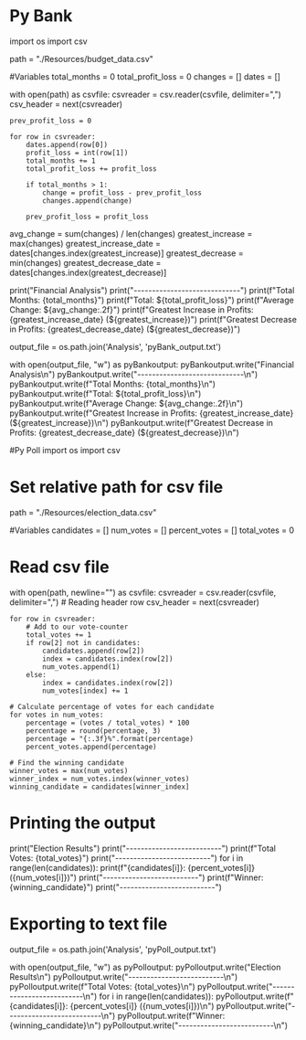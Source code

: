 # Py Bank 
import os
import csv

path = "./Resources/budget_data.csv"

#Variables
total_months = 0
total_profit_loss = 0
changes = []
dates = []

with open(path) as csvfile:
    csvreader = csv.reader(csvfile, delimiter=",")
    csv_header = next(csvreader)

    prev_profit_loss = 0

    for row in csvreader:
        dates.append(row[0])
        profit_loss = int(row[1])
        total_months += 1
        total_profit_loss += profit_loss

        if total_months > 1:
            change = profit_loss - prev_profit_loss
            changes.append(change)

        prev_profit_loss = profit_loss

avg_change = sum(changes) / len(changes)
greatest_increase = max(changes)
greatest_increase_date = dates[changes.index(greatest_increase)]
greatest_decrease = min(changes)
greatest_decrease_date = dates[changes.index(greatest_decrease)]

print("Financial Analysis")
print("-----------------------------")
print(f"Total Months: {total_months}")
print(f"Total: ${total_profit_loss}")
print(f"Average Change: ${avg_change:.2f}")
print(f"Greatest Increase in Profits: {greatest_increase_date} (${greatest_increase})")
print(f"Greatest Decrease in Profits: {greatest_decrease_date} (${greatest_decrease})")

output_file = os.path.join('Analysis', 'pyBank_output.txt')

with open(output_file, "w") as pyBankoutput:
    pyBankoutput.write("Financial Analysis\n")
    pyBankoutput.write("-----------------------------\n")
    pyBankoutput.write(f"Total Months: {total_months}\n")
    pyBankoutput.write(f"Total: ${total_profit_loss}\n")
    pyBankoutput.write(f"Average Change: ${avg_change:.2f}\n")
    pyBankoutput.write(f"Greatest Increase in Profits: {greatest_increase_date} (${greatest_increase})\n")
    pyBankoutput.write(f"Greatest Decrease in Profits: {greatest_decrease_date} (${greatest_decrease})\n")

#Py Poll
import os
import csv

# Set relative path for csv file
path = "./Resources/election_data.csv"

#Variables
candidates = []
num_votes = []
percent_votes = []
total_votes = 0

# Read csv file
with open(path, newline="") as csvfile:
    csvreader = csv.reader(csvfile, delimiter=",")
    # Reading header row
    csv_header = next(csvreader)

    for row in csvreader:
        # Add to our vote-counter
        total_votes += 1
        if row[2] not in candidates:
            candidates.append(row[2])
            index = candidates.index(row[2])
            num_votes.append(1)
        else:
            index = candidates.index(row[2])
            num_votes[index] += 1

    # Calculate percentage of votes for each candidate
    for votes in num_votes:
        percentage = (votes / total_votes) * 100
        percentage = round(percentage, 3)
        percentage = "{:.3f}%".format(percentage)
        percent_votes.append(percentage)

    # Find the winning candidate
    winner_votes = max(num_votes)
    winner_index = num_votes.index(winner_votes)
    winning_candidate = candidates[winner_index]

# Printing the output
print("Election Results")
print("--------------------------")
print(f"Total Votes: {total_votes}")
print("--------------------------")
for i in range(len(candidates)):
    print(f"{candidates[i]}: {percent_votes[i]} ({num_votes[i]})")
print("--------------------------")
print(f"Winner: {winning_candidate}")
print("--------------------------")

# Exporting to text file
output_file = os.path.join('Analysis', 'pyPoll_output.txt')

with open(output_file, "w") as pyPolloutput:
    pyPolloutput.write("Election Results\n")
    pyPolloutput.write("--------------------------\n")
    pyPolloutput.write(f"Total Votes: {total_votes}\n")
    pyPolloutput.write("--------------------------\n")
    for i in range(len(candidates)):
        pyPolloutput.write(f"{candidates[i]}: {percent_votes[i]} ({num_votes[i]})\n")
    pyPolloutput.write("--------------------------\n")
    pyPolloutput.write(f"Winner: {winning_candidate}\n")
    pyPolloutput.write("--------------------------\n")
